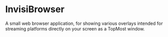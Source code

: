 # InvisiBrowser
A small web browser application, for showing various overlays intended for streaming platforms directly on your screen as a TopMost window.
